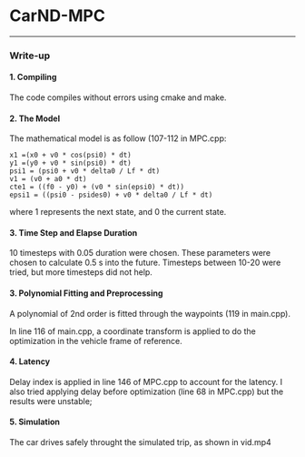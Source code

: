 # CarND-MPC

---

### Write-up

#### 1. Compiling

The code compiles without errors using cmake and make.

#### 2. The Model
The mathematical model is as follow (107-112 in MPC.cpp:

```
x1 =(x0 + v0 * cos(psi0) * dt)
y1 =(y0 + v0 * sin(psi0) * dt)
psi1 = (psi0 + v0 * delta0 / Lf * dt)
v1 = (v0 + a0 * dt)
cte1 = ((f0 - y0) + (v0 * sin(epsi0) * dt))
epsi1 = ((psi0 - psides0) + v0 * delta0 / Lf * dt)
```
where 1 represents the next state, and 0 the current state.

#### 3. Time Step and Elapse Duration

10 timesteps with 0.05 duration were chosen. These parameters were chosen to calculate 0.5 s into the future. Timesteps between 10-20 were tried, but more timesteps did not help.

#### 3. Polynomial Fitting and Preprocessing

A polynomial of 2nd order is fitted through the waypoints (119 in main.cpp).

In line 116 of main.cpp, a coordinate transform is applied to do the optimization in the vehicle frame of reference.

#### 4. Latency

Delay index is applied in line 146 of MPC.cpp to account for the latency. I also tried applying delay before optimization (line 68 in MPC.cpp) but the results were unstable;

#### 5. Simulation

The car drives safely throught the simulated trip, as shown in vid.mp4